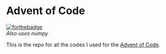 # Advent of Code

[![forthebadge](https://forthebadge.com/images/badges/made-with-python.svg)](https://forthebadge.com)  
*Also uses numpy*

This is the repo for all the codes I used for the [Advent of Code](//adventofcode.com/ "Advent of Code").
